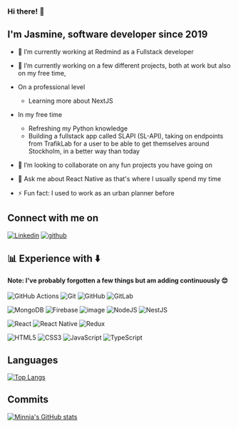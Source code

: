 ### Hi there! 👋

## I'm Jasmine, software developer since 2019

- 🔭 I’m currently working at Redmind as a Fullstack developer

- 🌱 I’m currently working on a few different projects, both at work but also on my free time,
- On a professional level
    * Learning more about NextJS
- In my free time 
    * Refreshing my Python knowledge
    * Building a fullstack app called SLAPI (SL-API),
      taking on endpoints from TrafikLab for a user to 
      be able to get themselves around Stockholm, in a 
      better way than today

- 👯 I’m looking to collaborate on any fun projects you have going on

- 💬 Ask me about React Native as that's where I usually spend my time

- ⚡ Fun fact: I used to work as an urban planner before

## Connect with me on

[![Linkedin](https://img.shields.io/badge/LinkedIn-0077B5?style=for-the-badge&logo=linkedin&logoColor=white)](https://www.linkedin.com/in/jasmine-pishnemazi-aa4835bb/) 
[![github](https://img.shields.io/badge/GitHub-000000?style=for-the-badge&logo=GitHub&logoColor=white)](https://github.com/Minnia)


## 📊 Experience with ⬇️ 

#### Note: I've probably forgotten a few things but am adding continuously 😊 

![GitHub Actions](https://img.shields.io/badge/github%20actions-%232671E5.svg?style=for-the-badge&logo=githubactions&logoColor=white)
![Git](https://img.shields.io/badge/git-%23F05033.svg?style=for-the-badge&logo=git&logoColor=white)
![GitHub](https://img.shields.io/badge/github-%23121011.svg?style=for-the-badge&logo=github&logoColor=white)
![GitLab](https://img.shields.io/badge/gitlab-%23181717.svg?style=for-the-badge&logo=gitlab&logoColor=white)

![MongoDB](https://img.shields.io/badge/MongoDB-%234ea94b.svg?style=for-the-badge&logo=mongodb&logoColor=white)
![Firebase](https://img.shields.io/badge/firebase-%23039BE5.svg?style=for-the-badge&logo=firebase)
![image](https://img.shields.io/badge/Google%20Analytics-E37400?style=for-the-badge&logo=google%20analytics&logoColor=white)
![NodeJS](https://img.shields.io/badge/node.js-6DA55F?style=for-the-badge&logo=node.js&logoColor=white)
![NestJS](https://img.shields.io/badge/nestjs-%23E0234E.svg?style=for-the-badge&logo=nestjs&logoColor=white)

![React](https://img.shields.io/badge/react-%2320232a.svg?style=for-the-badge&logo=react&logoColor=%2361DAFB)
![React Native](https://img.shields.io/badge/react_native-%2320232a.svg?style=for-the-badge&logo=react&logoColor=%2361DAFB)
![Redux](https://img.shields.io/badge/redux-%23593d88.svg?style=for-the-badge&logo=redux&logoColor=white)

![HTML5](https://img.shields.io/badge/html5-%23E34F26.svg?style=for-the-badge&logo=html5&logoColor=white)
![CSS3](https://img.shields.io/badge/css3-%231572B6.svg?style=for-the-badge&logo=css3&logoColor=white)
![JavaScript](https://img.shields.io/badge/javascript-%23323330.svg?style=for-the-badge&logo=javascript&logoColor=%23F7DF1E)
![TypeScript](https://img.shields.io/badge/typescript-%23007ACC.svg?style=for-the-badge&logo=typescript&logoColor=white)


## Languages

[![Top Langs](https://github-readme-stats.vercel.app/api/top-langs/?username=Minnia)](https://github.com/Minnia/SLAPI)

## Commits

[![Minnia's GitHub stats](https://github-readme-stats.vercel.app/api?username=Minnia&count_private=true&show_icons=true&theme=dark)](https://github.com/Minnia/github-readme-stats)

